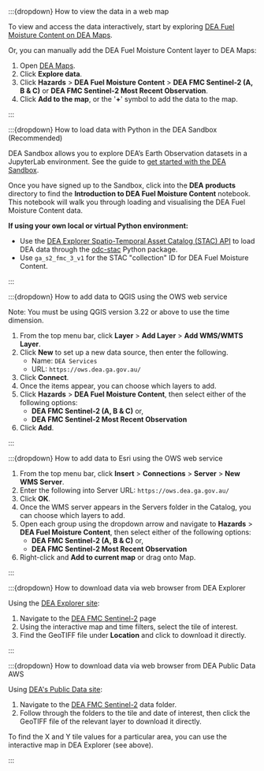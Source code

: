 :::{dropdown} How to view the data in a web map

To view and access the data interactively, start by exploring [DEA Fuel Moisture Content on DEA Maps](https://maps.dea.ga.gov.au/).

Or, you can manually add the DEA Fuel Moisture Content layer to DEA Maps:

1. Open [DEA Maps](https://maps.dea.ga.gov.au).
2. Click **Explore data**.
3. Click **Hazards** &gt; **DEA Fuel Moisture Content** &gt; **DEA FMC Sentinel-2 (A, B & C)** or **DEA FMC Sentinel-2 Most Recent Observation**.
4. Click **Add to the map**, or the '**+**' symbol to add the data to the map.

:::

:::{dropdown} How to load data with Python in the DEA Sandbox (Recommended)

DEA Sandbox allows you to explore DEA’s Earth Observation datasets in a JupyterLab environment. See the guide to [get started with the DEA Sandbox](/guides/setup/Sandbox/sandbox/).

Once you have signed up to the Sandbox, click into the **DEA products** directory to find the **Introduction to DEA Fuel Moisture Content** notebook. This notebook will walk you through loading and visualising the DEA Fuel Moisture Content data.

**If using your own local or virtual Python environment:**
* Use the [DEA Explorer Spatio-Temporal Asset Catalog (STAC) API](https://knowledge.dea.ga.gov.au/guides/setup/gis/stac/) to load DEA data through the [odc-stac](https://odc-stac.readthedocs.io/en/latest/) Python package.
* Use `ga_s2_fmc_3_v1` for the STAC "collection" ID for DEA Fuel Moisture Content.

:::

:::{dropdown} How to add data to QGIS using the OWS web service

Note: You must be using QGIS version 3.22 or above to use the time dimension.

1. From the top menu bar, click **Layer** &gt; **Add Layer** &gt; **Add WMS/WMTS Layer**.
1. Click **New** to set up a new data source, then enter the following.
    * Name: `DEA Services`
    * URL: `https://ows.dea.ga.gov.au/`
1. Click **Connect**.
1. Once the items appear, you can choose which layers to add.
1. Click **Hazards** &gt; **DEA Fuel Moisture Content**, then select either of the following options:
    * **DEA FMC Sentinel-2 (A, B & C)** or,
    * **DEA FMC Sentinel-2 Most Recent Observation**
1. Click **Add**.

:::

:::{dropdown} How to add data to Esri using the OWS web service

1. From the top menu bar, click **Insert** &gt; **Connections** &gt; **Server** &gt; **New WMS Server**.
1. Enter the following into Server URL: `https://ows.dea.ga.gov.au/`
1. Click **OK**.
1. Once the WMS server appears in the Servers folder in the Catalog, you can choose which layers to add.
1. Open each group using the dropdown arrow and navigate to **Hazards** &gt; **DEA Fuel Moisture Content**, then select either of the following options:
    * **DEA FMC Sentinel-2 (A, B & C)** or,
    * **DEA FMC Sentinel-2 Most Recent Observation**
1. Right-click and **Add to current map** or drag onto Map.

:::

:::{dropdown} How to download data via web browser from DEA Explorer

Using the [DEA Explorer site](https://explorer.dea.ga.gov.au/products/):

1. Navigate to the [DEA FMC Sentinel-2](https://explorer.dea.ga.gov.au/products/ga_s2_fmc_3_v1) page
2. Using the interactive map and time filters, select the tile of interest.
3. Find the GeoTIFF file under **Location** and click to download it directly.

:::

:::{dropdown} How to download data via web browser from DEA Public Data AWS

Using [DEA's Public Data site](https://data.dea.ga.gov.au/?prefix=derivative/):

1. Navigate to the [DEA FMC Sentinel-2](https://data.dea.ga.gov.au/?prefix=derivative/ga_s2_fmc_3_v1/) data folder.
2. Follow through the folders to the tile and date of interest, then click the GeoTIFF file of the relevant layer to download it directly.

To find the X and Y tile values for a particular area, you can use the interactive map in DEA Explorer (see above).

:::
